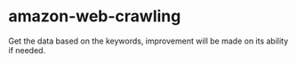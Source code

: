 # amazon-web-crawling
Get the data based on the keywords, improvement will be made on its ability if needed.
